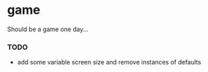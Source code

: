 # game
Should be a game one day...

### TODO
* add some variable screen size and remove instances of defaults
